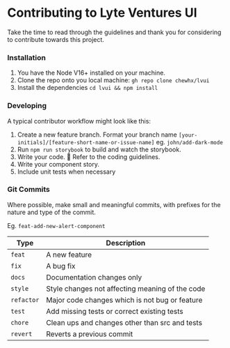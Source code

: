 # Contributing to Lyte Ventures UI

Take the time to read through the guidelines and thank you for considering to contribute towards this project.

### Installation

1. You have the Node V16+ installed on your machine.
2. Clone the repo onto you local machine: `gh repo clone chewhx/lvui`
3. Install the dependencies `cd lvui && npm install`

### Developing

A typical contributor workflow might look like this:

1. Create a new feature branch. Format your branch name `[your-initials]/[feature-short-name-or-issue-name]` eg. `john/add-dark-mode`
2. Run `npm run storybook` to build and watch the storybook.
3. Write your code. 🔨 Refer to the coding guidelines.
4. Write your component story.
5. Include unit tests when necessary

### Git Commits

Where possible, make small and meaningful commits, with prefixes for the nature and type of the commit.

Eg. `feat-add-new-alert-component`

| Type       | Description                                     |
| ---------- | ----------------------------------------------- |
| `feat`     | A new feature                                   |
| `fix`      | A bug fix                                       |
| `docs`     | Documentation changes only                      |
| `style`    | Style changes not affecting meaning of the code |
| `refactor` | Major code changes which is not bug or feature  |
| `test`     | Add missing tests or correct existing tests     |
| `chore`    | Clean ups and changes other than src and tests  |
| `revert`   | Reverts a previous commit                       |
